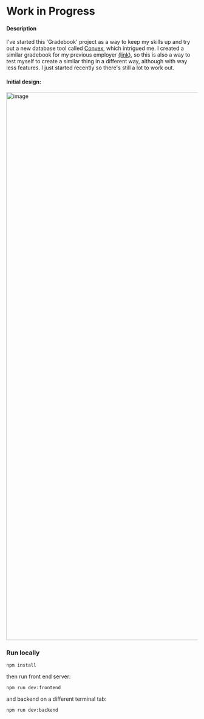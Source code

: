 # Work in Progress

#### Description
I've started this 'Gradebook' project as a way to keep my skills up and try out a new database tool called [Convex](https://docs.convex.dev/home), which intrigued me. I created a similar gradebook for my previous employer [(link)](https://community.veracross.com/s/article/Markbook-Overview), so this is also a way to test myself to create a similar thing in a different way, although with way less features. I just started recently so there's still a lot to work out.

#### Initial design:
<img width="1440" alt="image" src="https://github.com/user-attachments/assets/a901d578-9642-473f-8fc3-20a96a2477b4" />


### Run locally
```
npm install
```
then run front end server:
```
npm run dev:frontend
```
and backend on a different terminal tab:
```
npm run dev:backend
```
